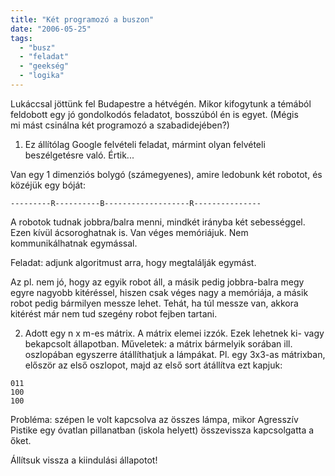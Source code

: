 ```yaml
---
title: "Két programozó a buszon"
date: "2006-05-25"
tags: 
  - "busz"
  - "feladat"
  - "geekség"
  - "logika"
---
```


Lukáccsal jöttünk fel Budapestre a hétvégén. Mikor kifogytunk a témából feldobott egy jó gondolkodós feladatot, bosszúból én is egyet. (Mégis mi mást csinálna két programozó a szabadidejében?)

1. Ez állítólag Google felvételi feladat, mármint olyan felvételi beszélgetésre való. Értik...

Van egy 1 dimenziós bolygó (számegyenes), amire ledobunk két robotot, és közéjük egy bóját:

```
---------R----------B-------------------R---------------
```

A robotok tudnak jobbra/balra menni, mindkét irányba két sebességgel. Ezen kívül ácsoroghatnak is. Van véges memóriájuk. Nem kommunikálhatnak egymással.

Feladat: adjunk algoritmust arra, hogy megtalálják egymást.

Az pl. nem jó, hogy az egyik robot áll, a másik pedig jobbra-balra megy egyre nagyobb kitéréssel, hiszen csak véges nagy a memóriája, a másik robot pedig bármilyen messze lehet. Tehát, ha túl messze van, akkora kitérést már nem tud szegény robot fejben tartani.

2. Adott egy n x m-es mátrix. A mátrix elemei izzók. Ezek lehetnek ki- vagy bekapcsolt állapotban. Műveletek: a mátrix bármelyik sorában ill. oszlopában egyszerre átállíthatjuk a lámpákat. Pl. egy 3x3-as mátrixban, először az első oszlopot, majd az első sort átállítva ezt kapjuk:

```
011
100
100
```

Probléma: szépen le volt kapcsolva az összes lámpa, mikor Agresszív Pistike egy óvatlan pillanatban (iskola helyett) összevissza kapcsolgatta a őket. 

Állítsuk vissza a kiindulási állapotot!

